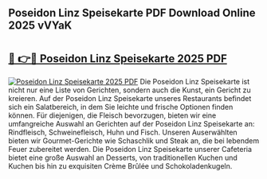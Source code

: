 ## Poseidon Linz Speisekarte PDF Download Online 2025 vVYaK

# <h2><a href="http://gccc1t1.nevu.top/?p=Poseidon+Linz+Speisekarte">🔗 👉🔴 Poseidon Linz Speisekarte 2025 PDF</a></h2>

[![Poseidon Linz Speisekarte 2025 PDF](https://i.imgur.com/dBaPXMq.png)](http://gccc1t1.nevu.top/?p=Poseidon+Linz+Speisekarte)
Die Poseidon Linz Speisekarte ist nicht nur eine Liste von Gerichten, sondern auch die Kunst, ein Gericht zu kreieren. Auf der Poseidon Linz Speisekarte unseres Restaurants befindet sich ein Salatbereich, in dem Sie leichte und frische Optionen finden können. Für diejenigen, die Fleisch bevorzugen, bieten wir eine umfangreiche Auswahl an Gerichten auf der Poseidon Linz Speisekarte an: Rindfleisch, Schweinefleisch, Huhn und Fisch. Unseren Auserwählten bieten wir Gourmet-Gerichte wie Schaschlik und Steak an, die bei lebendem Feuer zubereitet werden. Die Poseidon Linz Speisekarte unserer Cafeteria bietet eine große Auswahl an Desserts, von traditionellen Kuchen und Kuchen bis hin zu exquisiten Crème Brûlée und Schokoladenkugeln.
